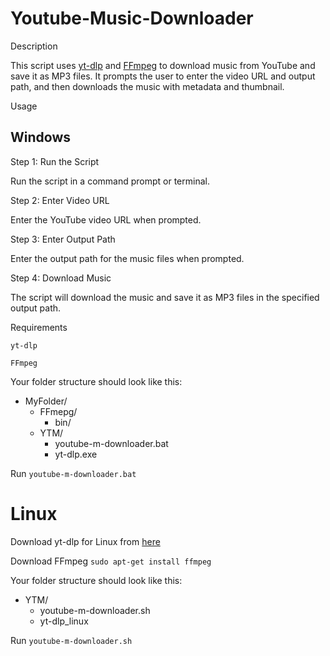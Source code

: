 # Youtube-Music-Downloader

Description

This script uses [yt-dlp](https://github.com/yt-dlp/yt-dlp) and [FFmpeg](https://github.com/GyanD/codexffmpeg/releases)  to download music from YouTube and save it as MP3 files. It prompts the user to enter the video URL and output path, and then downloads the music with metadata and thumbnail.

Usage

## Windows

Step 1: Run the Script

Run the script in a command prompt or terminal.

Step 2: Enter Video URL

Enter the YouTube video URL when prompted.

Step 3: Enter Output Path

Enter the output path for the music files when prompted.

Step 4: Download Music

The script will download the music and save it as MP3 files in the specified output path.

Requirements

`yt-dlp`

`FFmpeg`

Your folder structure should look like this:

  - MyFolder/ 
    - FFmepg/  
      - bin/  
    - YTM/  
      - youtube-m-downloader.bat  
      - yt-dlp.exe  

Run `youtube-m-downloader.bat`


# Linux


  Download yt-dlp for Linux from [here](https://github.com/yt-dlp/yt-dlp)

  Download FFmpeg `sudo apt-get install ffmpeg`


  Your folder structure should look like this:

  - YTM/
    - youtube-m-downloader.sh
    - yt-dlp_linux


  Run `youtube-m-downloader.sh`